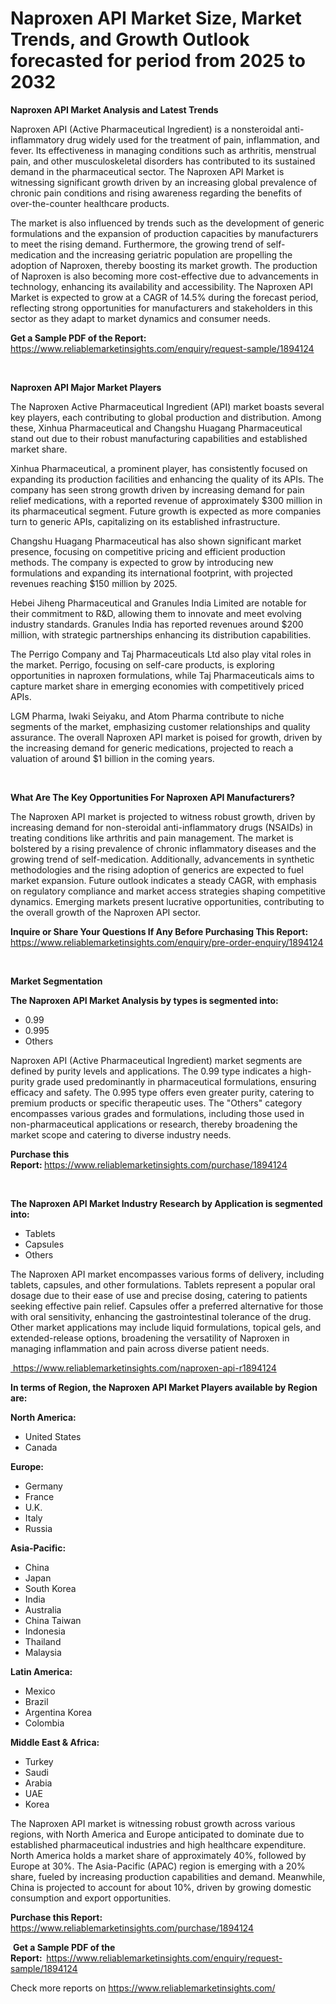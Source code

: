 <p><h1>Naproxen API Market Size, Market Trends, and Growth Outlook forecasted for period from 2025 to 2032</h1></p><p><strong>Naproxen API Market Analysis and Latest Trends</strong></p>
<p><p>Naproxen API (Active Pharmaceutical Ingredient) is a nonsteroidal anti-inflammatory drug widely used for the treatment of pain, inflammation, and fever. Its effectiveness in managing conditions such as arthritis, menstrual pain, and other musculoskeletal disorders has contributed to its sustained demand in the pharmaceutical sector. The Naproxen API Market is witnessing significant growth driven by an increasing global prevalence of chronic pain conditions and rising awareness regarding the benefits of over-the-counter healthcare products. </p><p>The market is also influenced by trends such as the development of generic formulations and the expansion of production capacities by manufacturers to meet the rising demand. Furthermore, the growing trend of self-medication and the increasing geriatric population are propelling the adoption of Naproxen, thereby boosting its market growth. The production of Naproxen is also becoming more cost-effective due to advancements in technology, enhancing its availability and accessibility. The Naproxen API Market is expected to grow at a CAGR of 14.5% during the forecast period, reflecting strong opportunities for manufacturers and stakeholders in this sector as they adapt to market dynamics and consumer needs.</p></p>
<p><strong>Get a Sample PDF of the Report:&nbsp;</strong> <a href="https://www.reliablemarketinsights.com/enquiry/request-sample/1894124?utm_campaign=2259&utm_medium=2&utm_source=Github&utm_content=ia&utm_term=30012025&utm_id=naproxen-api">https://www.reliablemarketinsights.com/enquiry/request-sample/1894124</a></p>
<p>&nbsp;</p>
<p><strong>Naproxen API Major Market Players</strong></p>
<p><p>The Naproxen Active Pharmaceutical Ingredient (API) market boasts several key players, each contributing to global production and distribution. Among these, Xinhua Pharmaceutical and Changshu Huagang Pharmaceutical stand out due to their robust manufacturing capabilities and established market share.</p><p>Xinhua Pharmaceutical, a prominent player, has consistently focused on expanding its production facilities and enhancing the quality of its APIs. The company has seen strong growth driven by increasing demand for pain relief medications, with a reported revenue of approximately $300 million in its pharmaceutical segment. Future growth is expected as more companies turn to generic APIs, capitalizing on its established infrastructure.</p><p>Changshu Huagang Pharmaceutical has also shown significant market presence, focusing on competitive pricing and efficient production methods. The company is expected to grow by introducing new formulations and expanding its international footprint, with projected revenues reaching $150 million by 2025.</p><p>Hebei Jiheng Pharmaceutical and Granules India Limited are notable for their commitment to R&D, allowing them to innovate and meet evolving industry standards. Granules India has reported revenues around $200 million, with strategic partnerships enhancing its distribution capabilities.</p><p>The Perrigo Company and Taj Pharmaceuticals Ltd also play vital roles in the market. Perrigo, focusing on self-care products, is exploring opportunities in naproxen formulations, while Taj Pharmaceuticals aims to capture market share in emerging economies with competitively priced APIs.</p><p>LGM Pharma, Iwaki Seiyaku, and Atom Pharma contribute to niche segments of the market, emphasizing customer relationships and quality assurance. The overall Naproxen API market is poised for growth, driven by the increasing demand for generic medications, projected to reach a valuation of around $1 billion in the coming years.</p></p>
<p>&nbsp;</p>
<p><strong>What Are The Key Opportunities For Naproxen API Manufacturers?</strong></p>
<p><p>The Naproxen API market is projected to witness robust growth, driven by increasing demand for non-steroidal anti-inflammatory drugs (NSAIDs) in treating conditions like arthritis and pain management. The market is bolstered by a rising prevalence of chronic inflammatory diseases and the growing trend of self-medication. Additionally, advancements in synthetic methodologies and the rising adoption of generics are expected to fuel market expansion. Future outlook indicates a steady CAGR, with emphasis on regulatory compliance and market access strategies shaping competitive dynamics. Emerging markets present lucrative opportunities, contributing to the overall growth of the Naproxen API sector.</p></p>
<p><strong>Inquire or Share Your Questions If Any Before Purchasing This Report:</strong> <a href="https://www.reliablemarketinsights.com/enquiry/pre-order-enquiry/1894124?utm_campaign=2259&utm_medium=2&utm_source=Github&utm_content=ia&utm_term=30012025&utm_id=naproxen-api">https://www.reliablemarketinsights.com/enquiry/pre-order-enquiry/1894124</a></p>
<p>&nbsp;</p>
<p><strong>Market Segmentation</strong></p>
<p><strong>The Naproxen API Market Analysis by types is segmented into:</strong></p>
<p><ul><li>0.99</li><li>0.995</li><li>Others</li></ul></p>
<p><p>Naproxen API (Active Pharmaceutical Ingredient) market segments are defined by purity levels and applications. The 0.99 type indicates a high-purity grade used predominantly in pharmaceutical formulations, ensuring efficacy and safety. The 0.995 type offers even greater purity, catering to premium products or specific therapeutic uses. The "Others" category encompasses various grades and formulations, including those used in non-pharmaceutical applications or research, thereby broadening the market scope and catering to diverse industry needs.</p></p>
<p><strong>Purchase this Report:&nbsp;</strong><a href="https://www.reliablemarketinsights.com/purchase/1894124?utm_campaign=2259&utm_medium=2&utm_source=Github&utm_content=ia&utm_term=30012025&utm_id=naproxen-api">https://www.reliablemarketinsights.com/purchase/1894124</a></p>
<p>&nbsp;</p>
<p><strong>The Naproxen API Market Industry Research by Application is segmented into:</strong></p>
<p><ul><li>Tablets</li><li>Capsules</li><li>Others</li></ul></p>
<p><p>The Naproxen API market encompasses various forms of delivery, including tablets, capsules, and other formulations. Tablets represent a popular oral dosage due to their ease of use and precise dosing, catering to patients seeking effective pain relief. Capsules offer a preferred alternative for those with oral sensitivity, enhancing the gastrointestinal tolerance of the drug. Other market applications may include liquid formulations, topical gels, and extended-release options, broadening the versatility of Naproxen in managing inflammation and pain across diverse patient needs.</p></p>
<p><a href="https://www.reliablemarketinsights.com/naproxen-api-r1894124?utm_campaign=2259&utm_medium=2&utm_source=Github&utm_content=ia&utm_term=30012025&utm_id=naproxen-api">&nbsp;https://www.reliablemarketinsights.com/naproxen-api-r1894124</a></p>
<p><strong>In terms of Region, the Naproxen API Market Players available by Region are:</strong></p>
<p>
    <p> <strong> North America: </strong>
        <ul>
            <li>United States</li>
            <li>Canada</li>
        </ul>
        </p> 
    <p> <strong> Europe: </strong>
        <ul>
            <li>Germany</li>
            <li>France</li>
            <li>U.K.</li>
            <li>Italy</li>
            <li>Russia</li>
        </ul>
        </p> 
    <p> <strong> Asia-Pacific: </strong>
        <ul>
            <li>China</li>
            <li>Japan</li>
            <li>South Korea</li>
            <li>India</li>
            <li>Australia</li>
            <li>China Taiwan</li>
            <li>Indonesia</li>
            <li>Thailand</li>
            <li>Malaysia</li>
        </ul>
        </p> 
    <p> <strong> Latin America: </strong>
        <ul>
            <li>Mexico</li>
            <li>Brazil</li>
            <li>Argentina Korea</li>
            <li>Colombia</li>
        </ul>
        </p> 
    <p> <strong> Middle East & Africa: </strong>
        <ul>
            <li>Turkey</li>
            <li>Saudi</li>
            <li>Arabia</li>
            <li>UAE</li>
            <li>Korea</li>
        </ul>
    </p>
    </p>
<p><p>The Naproxen API market is witnessing robust growth across various regions, with North America and Europe anticipated to dominate due to established pharmaceutical industries and high healthcare expenditure. North America holds a market share of approximately 40%, followed by Europe at 30%. The Asia-Pacific (APAC) region is emerging with a 20% share, fueled by increasing production capabilities and demand. Meanwhile, China is projected to account for about 10%, driven by growing domestic consumption and export opportunities.</p></p>
<p><strong>Purchase this Report: </strong><a href="https://www.reliablemarketinsights.com/purchase/1894124?utm_campaign=2259&utm_medium=2&utm_source=Github&utm_content=ia&utm_term=30012025&utm_id=naproxen-api">https://www.reliablemarketinsights.com/purchase/1894124</a></p>
<p>&nbsp;<strong>Get a Sample PDF of the Report:&nbsp;&nbsp;</strong><a href="https://www.reliablemarketinsights.com/enquiry/request-sample/1894124?utm_campaign=2259&utm_medium=2&utm_source=Github&utm_content=ia&utm_term=30012025&utm_id=naproxen-api">https://www.reliablemarketinsights.com/enquiry/request-sample/1894124</a></p>
<p><strong></strong></p>
<p>Check more reports on <a href="https://www.reliablemarketinsights.com/?utm_campaign=2259&utm_medium=2&utm_source=Github&utm_content=ia&utm_term=30012025&utm_id=naproxen-api">https://www.reliablemarketinsights.com/</a></p>